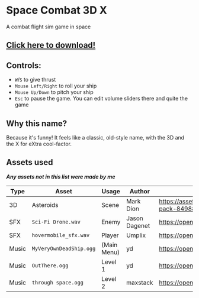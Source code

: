 # Space Combat 3D X
A combat flight sim game in space

## [Click here to download!](../../releases/latest)

## Controls:
- `W`/`S` to give thrust
- `Mouse Left/Right` to roll your ship
- `Mouse Up/Down` to pitch your ship
- `Esc` to pause the game. You can edit volume sliders there and quite the game

## Why this name?
Because it's funny! It feels like a classic, old-style name, with the 3D and the X for eXtra cool-factor.

## Assets used
***Any assets not in this list were made by me***

| Type  | Asset                   | Usage       | Author        | Source                                                                     |
|-------|-------------------------|-------------|---------------|----------------------------------------------------------------------------|
| 3D    | Asteroids               | Scene       | Mark Dion     | https://assetstore.unity.com/packages/3d/environments/asteroids-pack-84988 |
| SFX   | `Sci-Fi Drone.wav`      | Enemy       | Jason Dagenet | https://opengameart.org/content/sci-fi-drone-loop                          |
| SFX   | `hovermobile_sfx.wav`   | Player      | Umplix        | https://opengameart.org/content/hover-mobile-gun-sfx                       |
| Music | `MyVeryOwnDeadShip.ogg` | (Main Menu) | yd            | https://opengameart.org/content/background-space-track                     |
| Music | `OutThere.ogg`          | Level 1     | yd            | https://opengameart.org/content/space-music-out-there                      |
| Music | `through space.ogg`     | Level 2     | maxstack      | https://opengameart.org/content/through-space                              |
